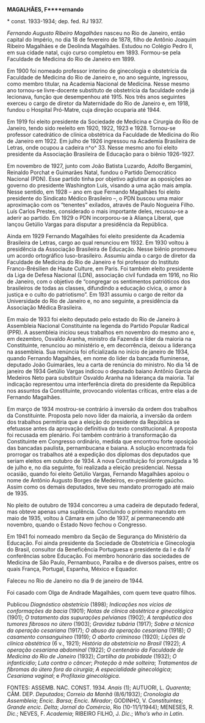 **MAGALHÃES, F****ernando**

\* const. 1933-1934; dep. fed. RJ 1937.

*Fernando Augusto Ribeiro Magalhães* nasceu no Rio de Janeiro, então
capital do Império, no dia 18 de fevereiro de 1878, filho de Antônio
Joaquim Ribeiro Magalhães e de Deolinda Magalhães. Estudou no Colégio
Pedro II, em sua cidade natal, cujo curso completou em 1893. Formou-se
pela Faculdade de Medicina do Rio de Janeiro em 1899.

Em 1900 foi nomeado professor interino de ginecologia e obstetrícia da
Faculdade de Medicina do Rio de Janeiro e, no ano seguinte, ingressou,
como membro titular, na Academia Nacional de Medicina. Nesse mesmo ano
tornou-se livre-docente substituto de obstetrícia da faculdade onde já
lecionava, função que desempenhou até 1915. Nos três anos seguintes
exerceu o cargo de diretor da Maternidade do Rio de Janeiro e, em 1918,
fundou o Hospital Pró-Matre, cuja direção ocuparia até 1944.

Em 1919 foi eleito presidente da Sociedade de Medicina e Cirurgia do Rio
de Janeiro, tendo sido reeleito em 1920, 1922, 1923 e 1928. Tornou-se
professor catedrático de clínica obstétrica da Faculdade de Medicina do
Rio de Janeiro em 1922. Em julho de 1926 ingressou na Academia
Brasileira de Letras, onde ocupou a cadeira n^o^ 33. Nesse mesmo ano foi
eleito presidente da Associação Brasileira de Educação para o biênio
1926-1927.

Em novembro de 1927, junto com João Batista Luzardo, Adolfo Bergamini,
Reinaldo Porchat e Guimarães Natal, fundou o Partido Democrático
Nacional (PDN). Esse partido tinha por objetivo aglutinar as oposições
ao governo do presidente Washington Luís, visando a uma ação mais ampla.
Nesse sentido, em 1928 – ano em que Fernando Magalhães foi eleito
presidente do Sindicato Médico Brasileiro –, o PDN buscou uma maior
aproximação com os “tenentes” exilados, através de Paulo Nogueira Filho.
Luís Carlos Prestes, considerado o mais importante deles, recusou-se a
aderir ao partido. Em 1929 o PDN incorporou-se à Aliança Liberal, que
lançou Getúlio Vargas para disputar a presidência da República.

Ainda em 1929 Fernando Magalhães foi eleito presidente da Academia
Brasileira de Letras, cargo ao qual renunciou em 1932. Em 1930 voltou à
presidência da Associação Brasileira de Educação. Nesse biênio promoveu
um acordo ortográfico luso-brasileiro. Assumiu ainda o cargo de diretor
da Faculdade de Medicina do Rio de Janeiro e foi professor do Instituto
Franco-Brésilien de Haute Culture, em Paris. Foi também eleito
presidente da Liga de Defesa Nacional (LDN), associação civil fundada em
1916, no Rio de Janeiro, com o objetivo de “congregar os sentimentos
patrióticos dos brasileiros de todas as classes, difundindo a educação
cívica, o amor à justiça e o culto do patriotismo”. Em 1931 assumiu o
cargo de reitor da Universidade do Rio de Janeiro e, no ano seguinte, a
presidência da Associação Médica Brasileira.

Em maio de 1933 foi eleito deputado pelo estado do Rio de Janeiro à
Assembleia Nacional Constituinte na legenda do Partido Popular Radical
(PPR). A assembleia iniciou seus trabalhos em novembro do mesmo ano e,
em dezembro, Osvaldo Aranha, ministro da Fazenda e líder da maioria na
Constituinte, renunciou ao ministério e, em decorrência, deixou a
liderança na assembleia. Sua renúncia foi oficializada no início de
janeiro de 1934, quando Fernando Magalhães, em nome do líder da bancada
fluminense, deputado João Guimarães, leu a carta de renúncia do
ministro. No dia 14 de janeiro de 1934 Getúlio Vargas indicou o deputado
baiano Antônio Garcia de Medeiros Neto para substituir Osvaldo Aranha na
liderança da maioria. Tal indicação representou uma interferência direta
do presidente da República nos assuntos da Constituinte, provocando
violentas críticas, entre elas a de Fernando Magalhães.

Em março de 1934 mostrou-se contrário à inversão da ordem dos trabalhos
da Constituinte. Proposta pelo novo líder da maioria, a inversão da
ordem dos trabalhos permitiria que a eleição do presidente da República
se efetuasse antes da aprovação definitiva do texto constitucional. A
proposta foi recusada em plenário. Foi também contrário à transformação
da Constituinte em Congresso ordinário, medida que encontrou forte
oposição das bancadas paulista, pernambucana e baiana. A solução
encontrada foi prorrogar os trabalhos até a expedição dos diplomas dos
deputados que seriam eleitos em outubro de 1934. A nova Constituição foi
promulgada a 16 de julho e, no dia seguinte, foi realizada a eleição
presidencial. Nessa ocasião, quando foi eleito Getúlio Vargas, Fernando
Magalhães apoiou o nome de Antônio Augusto Borges de Medeiros,
ex-presidente gaúcho. Assim como os demais deputados, teve seu mandato
prorrogado até maio de 1935.

No pleito de outubro de 1934 concorreu a uma cadeira de deputado
federal, mas obteve apenas uma suplência. Concluindo o primeiro mandato
em maio de 1935, voltou à Câmara em julho de 1937, aí permanecendo até
novembro, quando o Estado Novo fechou o Congresso.

Em 1941 foi nomeado membro da Seção de Segurança do Ministério da
Educação. Foi ainda presidente da Sociedade de Obstetrícia e Ginecologia
do Brasil, consultor da Beneficência Portuguesa e presidente da I e da
IV conferências sobre Educação. Foi membro honorário das sociedades de
Medicina de São Paulo, Pernambuco, Paraíba e de diversos países, entre
os quais França, Portugal, Espanha, México e Equador.

Faleceu no Rio de Janeiro no dia 9 de janeiro de 1944.

Foi casado com Olga de Andrade Magalhães, com quem teve quatro filhos.

Publicou *Diagnóstico obstetrício* (1898); *Indicações nos vícios de
conformações da bacia* (1901); *Notas de clínica obstétrica e
ginecológica* (1901); *O tratamento das supurações pelvianas* (1902); *A
terapêutica dos tumores fibrosos no útero* (1903); *Gravidez tubária*
(1917); *Sobre a técnica da operação cesariana* (1917); *O abuso da
operação cesariana* (1918); *O casamento consanguíneo* (1919); *O aborto
criminoso* (1920); *Lições de clínica obstétrica* (6 v., 1921);
*História da obstetrícia no Brasil* (1922); *A operação cesariana
abdominal* (1922); *O centenário da Faculdade de Medicina do Rio de
Janeiro* (1932); *Cartilha da probidade* (1932); *O infanticídio*; *Luta
contra o câncer*; *Proteção à mãe solteira*; *Tratamentos de fibromas do
útero fora da cirurgia*; *A especialidade ginecológica*; *Cesariana
vaginal*; e *Profilaxia ginecológica*.

FONTES: ASSEMB. NAC. CONST. 1934. *Anais* (1); AUTUORI, L. *Quarenta*;
CÂM. DEP. *Deputados*; *Correio da Manhã* (8/6/1932); *Cronologia da
Assembleia*; *Encic. Barsa*; *Encic. Mirador*; GODINHO, V.
*Constituintes*; *Grande encic*. *Delta*; *Jornal do Comércio*, Rio
(10-11/1/1944); MENESES, R. *Dic*.; NEVES, F. *Academia*; RIBEIRO FILHO,
J. *Dic*.; *Who’s who in Latin*.
